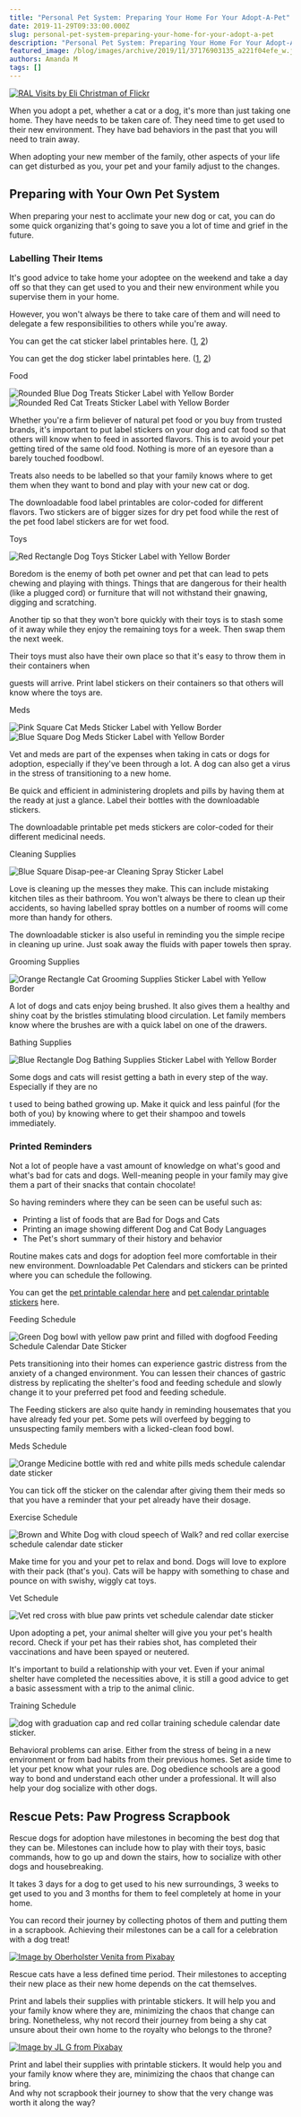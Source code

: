 ```yaml
---
title: "Personal Pet System: Preparing Your Home For Your Adopt-A-Pet"
date: 2019-11-29T09:33:00.000Z
slug: personal-pet-system-preparing-your-home-for-your-adopt-a-pet
description: "Personal Pet System: Preparing Your Home For Your Adopt-A-Pet"
featured_image: /blog/images/archive/2019/11/37176903135_a221f04efe_w.jpg
authors: Amanda M
tags: []
---
```


[![RAL Visits by Eli Christman of Flickr](/blog/images/archive/2019/11/37176903135_a221f04efe_w-300x200.jpg "RAL Visits by Eli Christman of Flickr")](/blog/images/archive/2019/11/37176903135%5Fa221f04efe%5Fw.jpg)

  
When you adopt a pet, whether a cat or a dog, it's more than just taking one home. They have needs to be taken care of. They need time to get used to their new environment. They have bad behaviors in the past that you will need to train away.  
  
When adopting your new member of the family, other aspects of your life can get disturbed as you, your pet and your family adjust to the changes. 

## Preparing with Your Own Pet System

When preparing your nest to acclimate your new dog or cat, you can do some quick organizing that's going to save you a lot of time and grief in the future. 

### Labelling Their Items

It's good advice to take home your adoptee on the weekend and take a day off so that they can get used to you and their new environment while you supervise them in your home.

However, you won't always be there to take care of them and will need to delegate a few responsibilities to others while you're away.  
  
You can get the cat sticker label printables here. ([1](/blog/images/cat-labels.png), [2](/blog/images/cat-labels-2.png)) 

  
You can get the dog sticker label printables here. ([1](/blog/images/dog-labels.png), [2](/blog/images/dog-labels-2.png))  
  
Food

  
![Rounded Blue Dog Treats Sticker Label with Yellow Border](/blog/images/dog-treats-label.png "Rounded Blue Dog Treats Sticker Label with Yellow Border")![Rounded Red Cat Treats Sticker Label with Yellow Border](/blog/images/cat-food-label.png "Rounded Red Cat Treats Sticker Label with Yellow Border")

  
Whether you're a firm believer of natural pet food or you buy from trusted brands, it's important to put label stickers on your dog and cat food so that others will know when to feed in assorted flavors. This is to avoid your pet getting tired of the same old food. Nothing is more of an eyesore than a barely touched foodbowl.

Treats also needs to be labelled so that your family knows where to get them when they want to bond and play with your new cat or dog. 

  
The downloadable food label printables are color-coded for different flavors. Two stickers are of bigger sizes for dry pet food while the rest of the pet food label stickers are for wet food.   
  
Toys

![Red Rectangle Dog Toys Sticker Label with Yellow Border](/blog/images/dog-toys-label.png "Red Rectangle Dog Toys Sticker Label with Yellow Border")

  
Boredom is the enemy of both pet owner and pet that can lead to pets chewing and playing with things. Things that are dangerous for their health (like a plugged cord) or furniture that will not withstand their gnawing, digging and scratching. 

Another tip so that they won't bore quickly with their toys is to stash some of it away while they enjoy the remaining toys for a week. Then swap them the next week.

Their toys must also have their own place so that it's easy to throw them in their containers when 

guests will arrive. Print label stickers on their containers so that others will know where the toys are. 

  
Meds

![Pink Square Cat Meds Sticker Label with Yellow Border](/blog/images/cat-meds-label.png "Pink Square Cat Meds Sticker Label with Yellow Border")![Blue Square Dog Meds Sticker Label with Yellow Border](/blog/images/dog-meds-label.png "Blue Square Dog Meds Sticker Label with Yellow Border")

  
Vet and meds are part of the expenses when taking in cats or dogs for adoption, especially if they've been through a lot. A dog can also get a virus in the stress of transitioning to a new home.

Be quick and efficient in administering droplets and pills by having them at the ready at just a glance. Label their bottles with the downloadable stickers. 

  
The downloadable printable pet meds stickers are color-coded for their different medicinal needs.  
  
Cleaning Supplies

![Blue Square Disap-pee-ar Cleaning Spray Sticker Label](/blog/images/cleaning-spray-recipe-label.png "Blue SquareDisap-pee-ar Cleaning Spray Sticker Label")

  
Love is cleaning up the messes they make. This can include mistaking kitchen tiles as their bathroom. You won't always be there to clean up their accidents, so having labelled spray bottles on a number of rooms will come more than handy for others. 

The downloadable sticker is also useful in reminding you the simple recipe in cleaning up urine. Just soak away the fluids with paper towels then spray. 

  
Grooming Supplies

![Orange Rectangle Cat Grooming Supplies Sticker Label with Yellow Border](/blog/images/cat-grooming-supplies-label.png "Orange Rectangle Cat Grooming Supplies Sticker Label with Yellow Border")

  
A lot of dogs and cats enjoy being brushed. It also gives them a healthy and shiny coat by the bristles stimulating blood circulation. Let family members know where the brushes are with a quick label on one of the drawers.   
  
Bathing Supplies

![Blue Rectangle Dog Bathing Supplies Sticker Label with Yellow Border](/blog/images/dog-bathing-supplies-label.png "Blue Rectangle Dog Bathing Supplies Sticker Label with Yellow Border")

  
Some dogs and cats will resist getting a bath in every step of the way. Especially if they are no 

t used to being bathed growing up. Make it quick and less painful (for the both of you) by knowing where to get their shampoo and towels immediately.

### Printed Reminders

Not a lot of people have a vast amount of knowledge on what's good and what's bad for cats and dogs. Well-meaning people in your family may give them a part of their snacks that contain chocolate!

So having reminders where they can be seen can be useful such as:  
  
   * Printing a list of foods that are Bad for Dogs and Cats
   * Printing an image showing different Dog and Cat Body Languages
   * The Pet's short summary of their history and behavior

  
Routine makes cats and dogs for adoption feel more comfortable in their new environment. Downloadable Pet Calendars and stickers can be printed where you can schedule the following. 

You can get the [pet ](/blog/images/pet-calendar.png)[printable calendar here](/blog/images/pet-calendar.png) and [pet ](/blog/images/calendar-stickers-printable.png)[calendar printable stickers](/blog/images/calendar-stickers-printable.png) here.  
  
Feeding Schedule

![Green Dog bowl with yellow paw print and filled with dogfood Feeding Schedule Calendar Date Sticker](/blog/images/dog-food-bowl.png "Green Dog bowl with yellow paw print and filled with dog food Feeding Schedule Calendar Date Sticker")

Pets transitioning into their homes can experience gastric distress from the anxiety of a changed environment. You can lessen their chances of gastric distress by replicating the shelter's food and feeding schedule and slowly change it to your preferred pet food and feeding schedule. 

The Feeding stickers are also quite handy in reminding housemates that you have already fed your pet. Some pets will overfeed by begging to unsuspecting family members with a licked-clean food bowl.  
  
Meds Schedule

![Orange Medicine bottle with red and white pills meds schedule calendar date sticker](/blog/images/meds-bottle-label.png "Orange Medicine bottle with red and white pills meds schedule calendar date sticker")

You can tick off the sticker on the calendar after giving them their meds so that you have a reminder that your pet already have their dosage.  
  
Exercise Schedule

![Brown and White Dog with cloud speech of Walk? and red collar exercise schedule calendar date sticker](/blog/images/dog-asking-for-walk.png "Brown and White Dog with cloud speech of Walk? and red collar exercise schedule calendar date sticker")

Make time for you and your pet to relax and bond. Dogs will love to explore with their pack (that's you). Cats will be happy with something to chase and pounce on with swishy, wiggly cat toys. 

Vet Schedule

![Vet red cross with blue paw prints vet schedule calendar date sticker](/blog/images/vet-label.png "Vet red cross with blue paw prints vet schedule calendar date sticker")

Upon adopting a pet, your animal shelter will give you your pet's health record. Check if your pet has their rabies shot, has completed their vaccinations and have been spayed or neutered. 

It's important to build a relationship with your vet. Even if your animal shelter have completed the necessities above, it is still a good advice to get a basic assessment with a trip to the animal clinic.

Training Schedule

![dog with graduation cap and red collar training schedule calendar date sticker.](/blog/images/dog-wearing-toga.png "dog with graduation cap and red collar training schedule calendar date sticker.")

Behavioral problems can arise. Either from the stress of being in a new environment or from bad habits from their previous homes. Set aside time to let your pet know what your rules are. Dog obedience schools are a good way to bond and understand each other under a professional. It will also help your dog socialize with other dogs. 

## Rescue Pets: Paw Progress Scrapbook

Rescue dogs for adoption have milestones in becoming the best dog that they can be. Milestones can include how to play with their toys, basic commands, how to go up and down the stairs, how to socialize with other dogs and housebreaking.

It takes 3 days for a dog to get used to his new surroundings, 3 weeks to get used to you and 3 months for them to feel completely at home in your home. 

You can record their journey by collecting photos of them and putting them in a scrapbook. Achieving their milestones can be a call for a celebration with a dog treat!  
  
[![Image by Oberholster Venita from Pixabay ](/blog/images/archive/2019/11/kids-3785289_640-300x300.jpg "Image by Oberholster Venita from Pixabay ")](/blog/images/archive/2019/11/kids-3785289%5F640.jpg)

Rescue cats have a less defined time period. Their milestones to accepting their new place as their new home depends on the cat themselves.

Print and labels their supplies with printable stickers. It will help you and your family know where they are, minimizing the chaos that change can bring. Nonetheless, why not record their journey from being a shy cat unsure about their own home to the royalty who belongs to the throne? 

[![Image by JL G from Pixabay ](/blog/images/archive/2019/11/cat-2346996_640-300x200.jpg "Image by JL G from Pixabay ")](/blog/images/archive/2019/11/cat-2346996%5F640.jpg)

Print and label their supplies with printable stickers. It would help you and your family know where they are, minimizing the chaos that change can bring.   
And why not scrapbook their journey to show that the very change was worth it along the way?